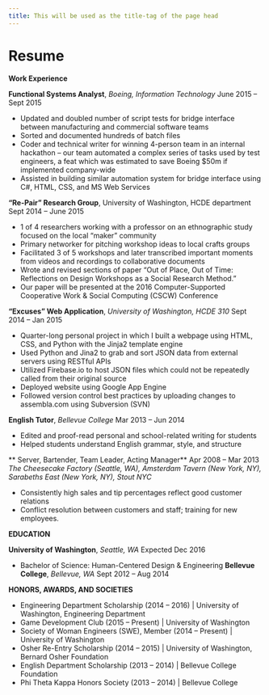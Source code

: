 ```yaml
---
title: This will be used as the title-tag of the page head
---
```


Resume
=====

**Work Experience**

**Functional Systems Analyst**, *Boeing, Information Technology* 					           June 2015 – Sept 2015
* Updated and doubled number of script tests for bridge interface between manufacturing and commercial software teams
* Sorted and documented hundreds of batch files
* Coder and technical writer for winning 4-person team in an internal hackathon – our team automated a complex series of tasks used by test engineers, a feat which was estimated to save Boeing $50m if implemented company-wide
* Assisted in building similar automation system for bridge interface using C#, HTML, CSS, and MS Web Services

**“Re-Pair” Research Group**, University of Washington, HCDE department				           Sept 2014 – June 2015
* 1 of 4 researchers working with a professor on an ethnographic study focused on the local “maker” community
* Primary networker for pitching workshop ideas to local crafts groups
* Facilitated 3 of 5 workshops and later transcribed important moments from videos and recordings to collaborative documents
* Wrote and revised sections of paper “Out of Place, Out of Time: Reflections on Design Workshops as a Social Research Method.” 
* Our paper will be presented at the 2016 Computer-Supported Cooperative Work & Social Computing (CSCW) Conference

**“Excuses” Web Application**, *University of Washington, HCDE 310*						             Sept 2014 – Jan 2015
* Quarter-long personal project in which I built a webpage using HTML, CSS, and Python with the Jinja2 template engine
* Used Python and Jina2 to grab and sort JSON data from external servers using RESTful APIs
* Utilized Firebase.io to host JSON files which could not be repeatedly called from their original source
* Deployed website using Google App Engine
* Followed version control best practices by uploading changes to assembla.com using Subversion (SVN) 

**English Tutor**, *Bellevue College*						        		              Mar 2013 – Jun 2014
* Edited and proof-read personal and school-related writing for students
* Helped students understand English grammar, style, and structure

** Server, Bartender, Team Leader, Acting Manager**					              Apr 2008 – Mar 2013
*The Cheesecake Factory (Seattle, WA), Amsterdam Tavern (New York, NY), Sarabeths East (New York, NY), Stout NYC*
* Consistently high sales and tip percentages reflect good customer relations
* Conflict resolution between customers and staff; training for new employees. 

**EDUCATION**

**University of Washington**, *Seattle, WA*									Expected Dec 2016
* Bachelor of Science: Human-Centered Design & Engineering
**Bellevue College**, *Bellevue, WA*								            Sept 2012 – Aug 2014


**HONORS, AWARDS, AND SOCIETIES**
* Engineering Department Scholarship (2014 – 2016)   |   University of Washington, Engineering Department
* Game Development Club (2015 – Present)   |   University of Washington
* Society of Woman Engineers (SWE), Member (2014 – Present)   |   University of Washington
* Osher Re-Entry Scholarship (2014 – 2015)   |   University of Washington, Bernard Osher Foundation
* English Department Scholarship (2013 – 2014)   |   Bellevue College Foundation
* Phi Theta Kappa Honors Society (2013 – 2014)   |   Bellevue College
